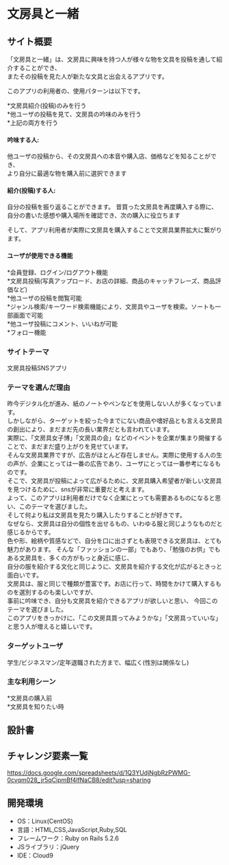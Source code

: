 # 文房具と一緒

## サイト概要
「文房具と一緒」は、文房具に興味を持つ人が様々な物を文具を投稿を通して紹介することができ、  
またその投稿を見た人が新たな文具と出会えるアプリです。

このアプリの利用者の、使用パターンは以下です。

*文房具紹介(投稿)のみを行う  
*他ユーザの投稿を見て、文房具の吟味のみを行う  
*上記の両方を行う

#### 吟味する人:
他ユーザの投稿から、その文房具への本音や購入店、価格などを知ることができ、　  
より自分に最適な物を購入前に選択できます

#### 紹介(投稿)する人:
自分の投稿を振り返ることができます。
昔買った文房具を再度購入する際に、自分の書いた感想や購入場所を確認でき、次の購入に役立ちます

そして、アプリ利用者が実際に文房具を購入することで文房具業界拡大に繋がります。

#### ユーザが使用できる機能
*会員登録、ログイン/ログアウト機能  
*文房具投稿(写真アップロード、お店の詳細、商品のキャッチフレーズ、商品評価など)  
*他ユーザの投稿を閲覧可能  
*ジャンル検索/キーワード検索機能により、文房具やユーザを検索。ソートも一部画面で可能  
*他ユーザ投稿にコメント、いいねが可能  
*フォロー機能

### サイトテーマ
文房具投稿SNSアプリ

### テーマを選んだ理由
昨今デジタル化が進み、紙のノートやペンなどを使用しない人が多くなっています。  
しかしながら、ターゲットを絞った今までにない商品や嗜好品とも言える文房具の創出により、まだまだ先の長い業界だとも言われています。  
実際に、「文房具女子博」「文房具の会」などのイベントを企業が集まり開催することで、まだまだ盛り上がりを見せています。   
そんな文房具業界ですが、広告がほとんど存在しません。実際に使用する人の生の声が、企業にとっては一番の広告であり、ユーザにとっては一番参考になるものです。  
そこで、文房具が投稿によって広がるために、文房具購入希望者が新しい文房具を見つけるために、snsが非常に重要だと考えます。  
よって、このアプリは利用者だけでなく企業にとっても需要あるものになると思い、このテーマを選びました。  
そして何より私は文房具を見たり購入したりすることが好きです。    
なぜなら、文房具は自分の個性を出せるもの、いわゆる服と同じようなものだと感じるからです。  
色や形、絵柄や質感などで、自分を口に出さずとも表現できる文房具は、とても魅力があります。
そんな「ファッションの一部」でもあり、「勉強のお供」でもある文房具を、多くの方がもっと身近に感じ、  
自分の服を紹介する文化と同じように、文房具を紹介する文化が広がるときっと面白いです。  
文房具は、服と同じで種類が豊富です。お店に行って、時間をかけて購入するものを選別するのも楽しいですが、     
事前に吟味でき、自分も文房具を紹介できるアプリが欲しいと思い、  今回このテーマを選びました。  
このアプリをきっかけに、「この文房具買ってみようかな」「文房具っていいな」と思う人が増えると嬉しいです。

### ターゲットユーザ
学生/ビジネスマン/定年退職された方まで、幅広く(性別は関係なし)

### 主な利用シーン
*文房具の購入前  
*文房具を知りたい時

## 設計書

## チャレンジ要素一覧
https://docs.google.com/spreadsheets/d/1Q3YUdjNgbRzPWMG-0cvqm028_jr5qCipmBf4lfNaCB8/edit?usp=sharing

## 開発環境
- OS：Linux(CentOS)
- 言語：HTML,CSS,JavaScript,Ruby,SQL
- フレームワーク：Ruby on Rails 5.2.6
- JSライブラリ：jQuery
- IDE：Cloud9

